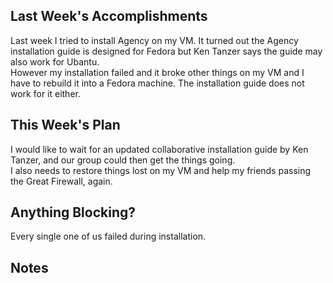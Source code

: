## Last Week's Accomplishments

Last week I tried to install Agency on my VM. It turned out the Agency installation guide is designed for Fedora but Ken Tanzer says the guide may also work for Ubantu.  
However my installation failed and it broke other things on my VM and I have to rebuild it into a Fedora machine. The installation guide does not work for it either.

## This Week's Plan

I would like to wait for an updated collaborative installation guide by Ken Tanzer, and our group could then get the things going.  
I also needs to restore things lost on my VM and help my friends passing the Great Firewall, again.

## Anything Blocking?

Every single one of us failed during installation.

## Notes

